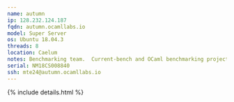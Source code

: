 ```yaml
---
name: autumn
ip: 128.232.124.187
fqdn: autumn.ocamllabs.io
model: Super Server
os: Ubuntu 18.04.3
threads: 8
location: Caelum
notes: Benchmarking team.  Current-bench and OCaml benchmarking projects.
serial: NM18CS008840
ssh: mte24@autumn.ocamllabs.io
---
```

{% include details.html %} 

